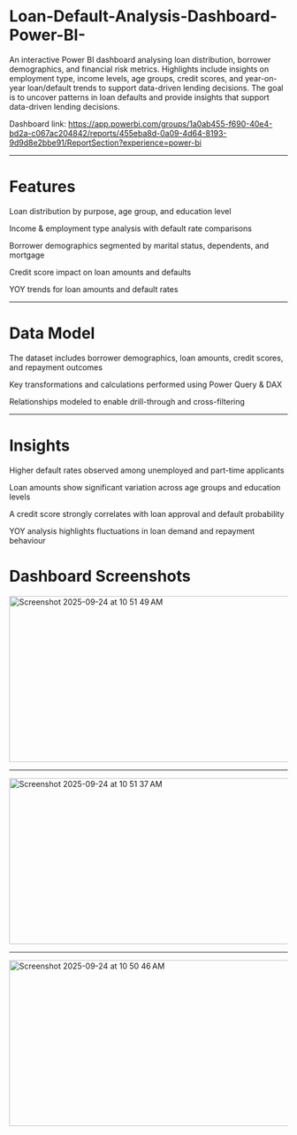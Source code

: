 # Loan-Default-Analysis-Dashboard-Power-BI-
An interactive Power BI dashboard analysing loan distribution, borrower demographics, and financial risk metrics. Highlights include insights on employment type, income levels, age groups, credit scores, and year-on-year loan/default trends to support data-driven lending decisions. The goal is to uncover patterns in loan defaults and provide insights that support data-driven lending decisions.

Dashboard link: https://app.powerbi.com/groups/1a0ab455-f690-40e4-bd2a-c067ac204842/reports/455eba8d-0a09-4d64-8193-9d9d8e2bbe91/ReportSection?experience=power-bi
- - - 

# Features

Loan distribution by purpose, age group, and education level

Income & employment type analysis with default rate comparisons

Borrower demographics segmented by marital status, dependents, and mortgage

Credit score impact on loan amounts and defaults

YOY trends for loan amounts and default rates

---

# Data Model

The dataset includes borrower demographics, loan amounts, credit scores, and repayment outcomes

Key transformations and calculations performed using Power Query & DAX

Relationships modeled to enable drill-through and cross-filtering

---

# Insights

Higher default rates observed among unemployed and part-time applicants

Loan amounts show significant variation across age groups and education levels

A credit score strongly correlates with loan approval and default probability

YOY analysis highlights fluctuations in loan demand and repayment behaviour

# Dashboard Screenshots
<img width="700" height="300" alt="Screenshot 2025-09-24 at 10 51 49 AM" src="https://github.com/user-attachments/assets/733d90d5-9405-4c5b-bc1d-1c3f69a14a89" />

---

<img width="700" height="300" alt="Screenshot 2025-09-24 at 10 51 37 AM" src="https://github.com/user-attachments/assets/93d42e89-4588-4e49-87f5-ca6a142911b7" />

---

<img width="700" height="300" alt="Screenshot 2025-09-24 at 10 50 46 AM" src="https://github.com/user-attachments/assets/f4390c1a-77b0-401f-909e-e2fbf2bc0968" />









